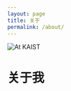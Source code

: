 ```yaml
---
layout: page
title: 关于
permalink: /about/
---
```


<img src="{{ site.baseurl }}/assets/logo.png" title="At KAIST" class="profile">

# 关于我


